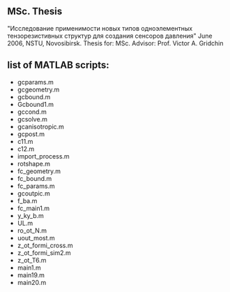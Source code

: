 ##  MSc. Thesis 
"Исследование применимости новых типов одноэлементных тензорезистивных структур для создания сенсоров давления"
June 2006, NSTU, Novosibirsk.
Thesis for: MSc.
Advisor: Prof. Victor A. Gridchin


## list of MATLAB scripts:

+ gcparams.m
+ gcgeometry.m
+ gcbound.m
+ Gcbound1.m
+ gccond.m
+ gcsolve.m
+ gcanisotropic.m
+ gcpost.m
+ c11.m
+ c12.m
+ import_process.m
+ rotshape.m
+ fc_geometry.m
+ fc_bound.m
+ fc_params.m
+ gcoutpic.m
+ f_ba.m
+ fc_main1.m
+ y_ky_b.m
+ UL.m
+ ro_ot_N.m
+ uout_most.m
+ z_ot_formi_cross.m
+ z_ot_formi_sim2.m
+ z_ot_T6.m
+ main1.m
+ main19.m
+ main20.m
